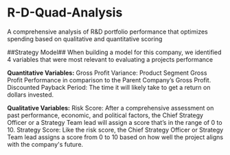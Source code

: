 # R-D-Quad-Analysis
A comprehensive analysis of R&amp;D portfolio performance that optimizes spending based on qualitative and quantitative scoring

##Strategy Model##
When building a model for this company,  we identified 4 variables that were most relevant to evaluating a projects performance

**Quantitative Variables:**
Gross Profit Variance: Product Segment Gross Profit Performance in comparison to the Parent Company’s Gross Profit.
Discounted Payback Period: The time it will likely take to get a return on dollars invested.

**Qualitative Variables:**
Risk Score: After a comprehensive assessment on past performance, economic, and political factors, the Chief Strategy Officer or a Strategy Team lead will assign a score that’s in the range of 0 to 10.
Strategy Score: Like the risk score, the Chief Strategy Officer or Strategy Team lead assigns a score from 0 to 10 based on how well the project aligns with the company's future.
